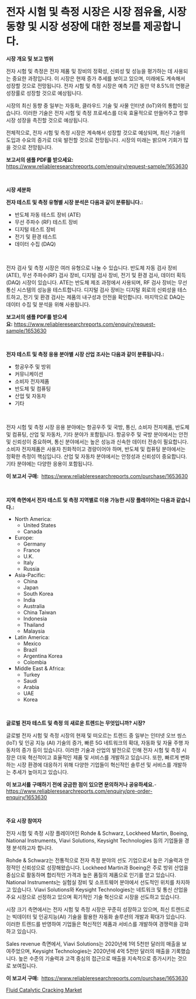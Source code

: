 <p><h1>전자 시험 및 측정 시장은 시장 점유율, 시장 동향 및 시장 성장에 대한 정보를 제공합니다.</h1></p><p><strong>시장 개요 및 보고 범위</strong></p>
<p><p>전자 시험 및 측정은 전자 제품 및 장비의 정확성, 신뢰성 및 성능을 평가하는 데 사용되는 중요한 과정입니다. 이 시장은 현재 증가 추세를 보이고 있으며, 미래에도 계속해서 성장할 것으로 전망됩니다. 전자 시험 및 측정 시장은 예측 기간 동안 약 8.5%의 연평균 성장률로 성장할 것으로 예상됩니다.</p><p>시장의 최신 동향 중 일부는 자동화, 클라우드 기술 및 사물 인터넷 (IoT)와의 통합이 있습니다. 이러한 기술은 전자 시험 및 측정 프로세스를 더욱 효율적으로 만들어주고 향후 시장 성장을 촉진할 것으로 예상됩니다.</p><p>전체적으로, 전자 시험 및 측정 시장은 계속해서 성장할 것으로 예상되며, 최신 기술의 도입과 수요의 증가로 더욱 발전할 것으로 전망됩니다. 시장의 미래는 밝으며 기회가 많을 것으로 전망됩니다.</p></p>
<p><strong>보고서의 샘플 PDF를 받으세요:</strong> <a href="https://www.reliableresearchreports.com/enquiry/request-sample/1653630">https://www.reliableresearchreports.com/enquiry/request-sample/1653630</a></p>
<p>&nbsp;</p>
<p><strong>시장 세분화</strong></p>
<p><strong>전자 테스트 및 측정 유형별 시장 분석은 다음과 같이 분류됩니다.:</strong></p>
<p><ul><li>반도체 자동 테스트 장비 (ATE)</li><li>무선 주파수 (RF) 테스트 장비</li><li>디지털 테스트 장비</li><li>전기 및 환경 테스트</li><li>데이터 수집 (DAQ)</li></ul></p>
<p>&nbsp;</p>
<p><p>전자 검사 및 측정 시장은 여러 유형으로 나눌 수 있습니다. 반도체 자동 검사 장비(ATE), 무선 주파수(RF) 검사 장비, 디지털 검사 장비, 전기 및 환경 검사, 데이터 획득(DAQ) 시장이 있습니다. ATE는 반도체 제조 과정에서 사용되며, RF 검사 장비는 무선 통신 시스템의 성능을 테스트합니다. 디지털 검사 장비는 디지털 회로의 신뢰성을 테스트하고, 전기 및 환경 검사는 제품의 내구성과 안전을 확인합니다. 마지막으로 DAQ는 데이터 수집 및 분석을 위해 사용됩니다.</p></p>
<p><strong>보고서의 샘플 PDF를 받으세요:</strong>&nbsp;<a href="https://www.reliableresearchreports.com/enquiry/request-sample/1653630">https://www.reliableresearchreports.com/enquiry/request-sample/1653630</a></p>
<p>&nbsp;</p>
<p><strong> 전자 테스트 및 측정 응용 분야별 시장 산업 조사는 다음과 같이 분류됩니다.:</strong></p>
<p><ul><li>항공우주 및 방위</li><li>커뮤니케이션</li><li>소비자 전자제품</li><li>반도체 및 컴퓨팅</li><li>산업 및 자동차</li><li>기타</li></ul></p>
<p>&nbsp;</p>
<p><p>전자 시험 및 측정 시장 응용 분야에는 항공우주 및 국방, 통신, 소비자 전자제품, 반도체 및 컴퓨팅, 산업 및 자동차, 기타 분야가 포함됩니다. 항공우주 및 국방 분야에서는 안전 및 신뢰성이 중요하며, 통신 분야에서는 높은 성능과 신속한 데이터 전송이 필요합니다. 소비자 전자제품은 사용자 친화적이고 경량이어야 하며, 반도체 및 컴퓨팅 분야에서는 정확한 측정이 핵심입니다. 산업 및 자동차 분야에서는 안정성과 신뢰성이 중요합니다. 기타 분야에는 다양한 응용이 포함됩니다.</p></p>
<p><strong>이 보고서 구매:</strong>&nbsp; <a href="https://www.reliableresearchreports.com/purchase/1653630">https://www.reliableresearchreports.com/purchase/1653630</a></p>
<p>&nbsp;</p>
<p><strong>지역 측면에서 전자 테스트 및 측정 지역별로 이용 가능한 시장 플레이어는 다음과 같습니다.:</strong></p>
<p><ul>
    <li>
        North America:
        <ul>
            <li>United States</li>
            <li>Canada</li>
        </ul>
    </li>
    <li>
        Europe:
        <ul>
            <li>Germany</li>
            <li>France</li>
            <li>U.K.</li>
            <li>Italy</li>
            <li>Russia</li>
        </ul>
    </li>
    <li>
        Asia-Pacific:
        <ul>
            <li>China</li>
            <li>Japan</li>
            <li>South Korea</li>
            <li>India</li>
            <li>Australia</li>
            <li>China Taiwan</li>
            <li>Indonesia</li>
            <li>Thailand</li>
            <li>Malaysia</li>
        </ul>
    </li>
    <li>
        Latin America:
        <ul>
            <li>Mexico</li>
            <li>Brazil</li>
            <li>Argentina Korea</li>
            <li>Colombia</li>
        </ul>
    </li>
    <li>
        Middle East & Africa:
        <ul>
            <li>Turkey</li>
            <li>Saudi</li>
            <li>Arabia</li>
            <li>UAE</li>
            <li>Korea</li>
        </ul>
    </li>
    </ul></p>
<p>&nbsp;</p>
<p><strong>글로벌 전자 테스트 및 측정 의 새로운 트렌드는 무엇입니까? 시장?</strong></p>
<p><p>글로벌 전자 시험 및 측정 시장의 현재 및 떠오르는 트렌드 중 일부는 인터넷 오브 씽스 (IoT) 및 인공 지능 (AI) 기술의 증가, 빠른 5G 네트워크의 확대, 자동화 및 자율 주행 자동차의 증가 등이 있습니다. 이러한 기술과 산업의 발전으로 인해 전자 시험 및 측정 시장은 더욱 혁신적이고 효율적인 제품 및 서비스를 개발하고 있습니다. 또한, 빠르게 변화하는 시장 환경에 대응하기 위해 다양한 기업들이 혁신적인 솔루션 및 서비스를 개발하는 추세가 높아지고 있습니다.</p></p>
<p><strong>이 보고서를 구매하기 전에 궁금한 점이 있으면 문의하거나 공유하세요.</strong>- <a href="https://www.reliableresearchreports.com/enquiry/pre-order-enquiry/1653630">https://www.reliableresearchreports.com/enquiry/pre-order-enquiry/1653630</a></p>
<p>&nbsp;</p>
<p><strong>주요 시장 참여자</strong></p>
<p><p>전자 시험 및 측정 시장 플레이어인 Rohde & Schwarz, Lockheed Martin, Boeing, National Instruments, Viavi Solutions, Keysight Technologies 등의 기업들을 경쟁 분석하고자 합니다.</p><p>Rohde & Schwarz는 전통적으로 전자 측정 분야의 선도 기업으로서 높은 기술력과 안정적인 신뢰성으로 성장해왔습니다. Lockheed Martin과 Boeing은 주로 방위 산업을 중심으로 활동하며 합리적인 가격과 높은 품질의 제품으로 인기를 얻고 있습니다. National Instruments는 실험실 장비 및 소프트웨어 분야에서 선도적인 위치를 차지하고 있습니다. Viavi Solutions와 Keysight Technologies는 네트워크 및 통신 산업을 주요 시장으로 선정하고 있으며 획기적인 기술 혁신으로 시장을 선도하고 있습니다.</p><p>시장 크기 측면에서는 전자 시험 및 측정 시장은 꾸준히 성장하고 있으며, 최신 트렌드로는 빅데이터 및 인공지능(AI) 기술을 활용한 자동화 솔루션의 개발과 확대가 있습니다. 이러한 트렌드를 반영하여 기업들은 혁신적인 제품과 서비스를 개발하여 경쟁력을 강화하고 있습니다.</p><p>Sales revenue 측면에서, Viavi Solutions는 2020년에 1억 5천만 달러의 매출을 보여주었으며, Keysight Technologies는 2020년에 4억 5천만 달러의 매출을 기록했습니다. 높은 수준의 기술력과 고객 중심의 접근으로 매출을 지속적으로 증가시키는 것으로 보여집니다.</p></p>
<p><strong>이 보고서 구매:</strong>&nbsp;&nbsp;<a href="https://www.reliableresearchreports.com/purchase/1653630">https://www.reliableresearchreports.com/purchase/1653630</a></p>
<p><p><a href="https://changeable-paste-463.notion.site/Decoding-the-Fluid-Catalytic-Cracking-Market-A-Deep-Dive-into-the-Latest-Market-Trends-Market-Segm-0a5667161e8e4d92af00c9c1b80445a6">Fluid Catalytic Cracking Market</a></p></p>

